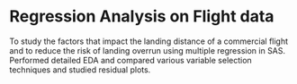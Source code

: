 # Regression Analysis on Flight data
To study the factors that impact the landing distance of a commercial flight and to reduce the risk of landing overrun using multiple regression in SAS. Performed detailed EDA and compared various variable selection techniques and studied residual plots.
